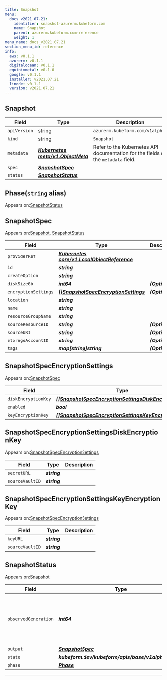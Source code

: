 ```yaml
---
title: Snapshot
menu:
  docs_v2021.07.21:
    identifier: snapshot-azurerm.kubeform.com
    name: Snapshot
    parent: azurerm.kubeform.com-reference
    weight: 1
menu_name: docs_v2021.07.21
section_menu_id: reference
info:
  aws: v0.1.1
  azurerm: v0.1.1
  digitalocean: v0.1.1
  equinixmetal: v0.1.0
  google: v0.1.1
  installer: v2021.07.21
  linode: v0.1.1
  version: v2021.07.21
---
```


## Snapshot
| Field | Type | Description |
| ------ | ----- | ----------- |
| `apiVersion` | string | `azurerm.kubeform.com/v1alpha1` |
|    `kind` | string | `Snapshot` |
| `metadata` | ***[Kubernetes meta/v1.ObjectMeta](https://v1-18.docs.kubernetes.io/docs/reference/generated/kubernetes-api/v1.18/#objectmeta-v1-meta)***|Refer to the Kubernetes API documentation for the fields of the `metadata` field.|
| `spec` | ***[SnapshotSpec](#snapshotspec)***||
| `status` | ***[SnapshotStatus](#snapshotstatus)***||
## Phase(`string` alias)

Appears on:[SnapshotStatus](#snapshotstatus)

## SnapshotSpec

Appears on:[Snapshot](#snapshot), [SnapshotStatus](#snapshotstatus)

| Field | Type | Description |
| ------ | ----- | ----------- |
| `providerRef` | ***[Kubernetes core/v1.LocalObjectReference](https://v1-18.docs.kubernetes.io/docs/reference/generated/kubernetes-api/v1.18/#localobjectreference-v1-core)***||
| `id` | ***string***||
| `createOption` | ***string***||
| `diskSizeGb` | ***int64***| ***(Optional)*** |
| `encryptionSettings` | ***[[]SnapshotSpecEncryptionSettings](#snapshotspecencryptionsettings)***| ***(Optional)*** |
| `location` | ***string***||
| `name` | ***string***||
| `resourceGroupName` | ***string***||
| `sourceResourceID` | ***string***| ***(Optional)*** |
| `sourceURI` | ***string***| ***(Optional)*** |
| `storageAccountID` | ***string***| ***(Optional)*** |
| `tags` | ***map[string]string***| ***(Optional)*** |
## SnapshotSpecEncryptionSettings

Appears on:[SnapshotSpec](#snapshotspec)

| Field | Type | Description |
| ------ | ----- | ----------- |
| `diskEncryptionKey` | ***[[]SnapshotSpecEncryptionSettingsDiskEncryptionKey](#snapshotspecencryptionsettingsdiskencryptionkey)***| ***(Optional)*** |
| `enabled` | ***bool***||
| `keyEncryptionKey` | ***[[]SnapshotSpecEncryptionSettingsKeyEncryptionKey](#snapshotspecencryptionsettingskeyencryptionkey)***| ***(Optional)*** |
## SnapshotSpecEncryptionSettingsDiskEncryptionKey

Appears on:[SnapshotSpecEncryptionSettings](#snapshotspecencryptionsettings)

| Field | Type | Description |
| ------ | ----- | ----------- |
| `secretURL` | ***string***||
| `sourceVaultID` | ***string***||
## SnapshotSpecEncryptionSettingsKeyEncryptionKey

Appears on:[SnapshotSpecEncryptionSettings](#snapshotspecencryptionsettings)

| Field | Type | Description |
| ------ | ----- | ----------- |
| `keyURL` | ***string***||
| `sourceVaultID` | ***string***||
## SnapshotStatus

Appears on:[Snapshot](#snapshot)

| Field | Type | Description |
| ------ | ----- | ----------- |
| `observedGeneration` | ***int64***| ***(Optional)*** Resource generation, which is updated on mutation by the API Server.|
| `output` | ***[SnapshotSpec](#snapshotspec)***| ***(Optional)*** |
| `state` | ***kubeform.dev/kubeform/apis/base/v1alpha1.State***| ***(Optional)*** |
| `phase` | ***[Phase](#phase)***| ***(Optional)*** |
---
